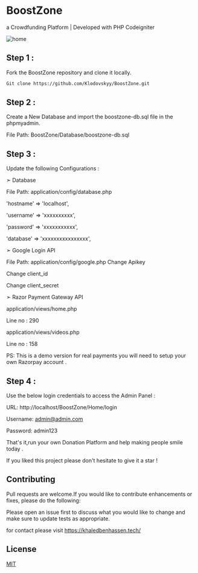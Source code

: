 # BoostZone
a Crowdfunding Platform | Developed with PHP Codeigniter

![home](https://user-images.githubusercontent.com/55706752/71542401-18d6f400-2934-11ea-9341-88e5c71474b6.PNG)



## Step 1 :

Fork the BoostZone repository and clone it locally.

```bash
Git clone https://github.com/Klodovskyy/BoostZone.git
```

## Step 2 :

Create a New Database and import the boostzone-db.sql file in the phpmyadmin.

File Path: BoostZone/Database/boostzone-db.sql
 
## Step 3 :
Update the following Configurations :

➣ Database

File Path: application/config/database.php

'hostname' => 'localhost',

'username' => 'xxxxxxxxxx',

'password' => 'xxxxxxxxxxx',

'database' => 'xxxxxxxxxxxxxxxx',

➣ Google Login API

File Path: application/config/google.php Change Apikey

Change client_id

Change client_secret

➣ Razor Payment Gateway API

application/views/home.php

Line no : 290

application/views/videos.php

Line no : 158

PS: This is a demo version for real payments you will need to setup your own Razorpay account .

## Step 4 :

Use the below login credentials to access the Admin Panel :

URL: http://localhost/BoostZone/Home/login

Username: admin@admin.com

Password: admin123

That's it,run your own Donation Platform and help making people smile today .

If you liked this project please don't hesitate to give it a star !

## Contributing

Pull requests are welcome.If you would like to contribute enhancements or fixes, please do the following:

Please open an issue first to discuss what you would like to change and make sure to update tests as appropriate.

for contact please visit https://khaledbenhassen.tech/

## License
[MIT](https://choosealicense.com/licenses/mit/)
